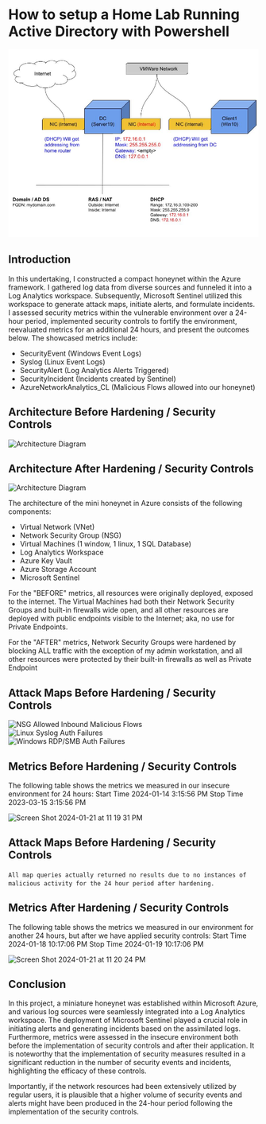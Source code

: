 # How to setup a Home Lab Running Active Directory with Powershell
![Home Lab](https://github.com/alfonsonyc2005/Active_DirectoryLab/blob/main/ADtopology.jpg?raw=true)

## Introduction

In this undertaking, I constructed a compact honeynet within the Azure framework. I gathered log data from diverse sources and funneled it into a Log Analytics workspace. Subsequently, Microsoft Sentinel utilized this workspace to generate attack maps, initiate alerts, and formulate incidents. I assessed security metrics within the vulnerable environment over a 24-hour period, implemented security controls to fortify the environment, reevaluated metrics for an additional 24 hours, and present the outcomes below. The showcased metrics include:

- SecurityEvent (Windows Event Logs)
- Syslog (Linux Event Logs)
- SecurityAlert (Log Analytics Alerts Triggered)
- SecurityIncident (Incidents created by Sentinel)
- AzureNetworkAnalytics_CL (Malicious Flows allowed into our honeynet)

## Architecture Before Hardening / Security Controls
![Architecture Diagram](https://imgur.com/vZuNxfw.jpg)

## Architecture After Hardening / Security Controls
![Architecture Diagram](https://imgur.com/cpUtr4y.jpg)

The architecture of the mini honeynet in Azure consists of the following components:

- Virtual Network (VNet)
- Network Security Group (NSG)
- Virtual Machines (1 window, 1 linux, 1 SQL Database)
- Log Analytics Workspace
- Azure Key Vault
- Azure Storage Account
- Microsoft Sentinel

For the "BEFORE" metrics, all resources were originally deployed, exposed to the internet. The Virtual Machines had both their Network Security Groups and built-in firewalls wide open, and all other resources are deployed with public endpoints visible to the Internet; aka, no use for Private Endpoints.

For the "AFTER" metrics, Network Security Groups were hardened by blocking ALL traffic with the exception of my admin workstation, and all other resources were protected by their built-in firewalls as well as Private Endpoint

## Attack Maps Before Hardening / Security Controls
![NSG Allowed Inbound Malicious Flows](https://imgur.com/0S5lz3e.png)<br>
![Linux Syslog Auth Failures](https://imgur.com/SyLMQ8o.png)<br>
![Windows RDP/SMB Auth Failures](https://imgur.com/kPuWG6i.png)<br>

## Metrics Before Hardening / Security Controls

The following table shows the metrics we measured in our insecure environment for 24 hours:
Start Time 2024-01-14 3:15:56 PM
Stop Time 2023-03-15 3:15:56 PM

![Screen Shot 2024-01-21 at 11 19 31 PM](https://github.com/alfonsonyc2005/Azure-SOC/assets/141835414/ac205dda-ee70-4cc3-90cd-46d1b35859a4)

## Attack Maps Before Hardening / Security Controls

```All map queries actually returned no results due to no instances of malicious activity for the 24 hour period after hardening.```

## Metrics After Hardening / Security Controls

The following table shows the metrics we measured in our environment for another 24 hours, but after we have applied security controls:
Start Time 2024-01-18 10:17:06 PM
Stop Time	2024-01-19 10:17:06 PM

![Screen Shot 2024-01-21 at 11 20 24 PM](https://github.com/alfonsonyc2005/Azure-SOC/assets/141835414/3a4f9caa-2bb9-4119-8cee-f902a406a63a)

## Conclusion

In this project, a miniature honeynet was established within Microsoft Azure, and various log sources were seamlessly integrated into a Log Analytics workspace. The deployment of Microsoft Sentinel played a crucial role in initiating alerts and generating incidents based on the assimilated logs. Furthermore, metrics were assessed in the insecure environment both before the implementation of security controls and after their application. It is noteworthy that the implementation of security measures resulted in a significant reduction in the number of security events and incidents, highlighting the efficacy of these controls.

Importantly, if the network resources had been extensively utilized by regular users, it is plausible that a higher volume of security events and alerts might have been produced in the 24-hour period following the implementation of the security controls.

